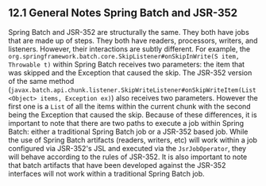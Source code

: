 ## 12.1 General Notes Spring Batch and JSR-352

Spring Batch and JSR-352 are structurally the same. They both have jobs that are made up of steps. They both have readers, processors, writers, and listeners. However, their interactions are subtly different. For example, the `org.springframework.batch.core.SkipListener#onSkipInWrite(S item, Throwable t)` within Spring Batch receives two parameters: the item that was skipped and the Exception that caused the skip. The JSR-352 version of the same method (`javax.batch.api.chunk.listener.SkipWriteListener#onSkipWriteItem(List<Object> items, Exception ex)`) also receives two parameters. However the first one is a `List` of all the items within the current chunk with the second being the Exception that caused the skip. Because of these differences, it is important to note that there are two paths to execute a job within Spring Batch: either a traditional Spring Batch job or a JSR-352 based job. While the use of Spring Batch artifacts (readers, writers, etc) will work within a job configured via JSR-352's JSL and executed via the `JsrJobOperator`, they will behave according to the rules of JSR-352. It is also important to note that batch artifacts that have been developed against the JSR-352 interfaces will not work within a traditional Spring Batch job.

